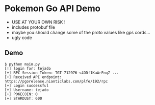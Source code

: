 # Pokemon Go API Demo

 * USE AT YOUR OWN RISK !
 * includes protobuf file
 * maybe you should change some of the proto values like gps cords...
 * ugly code

## Demo

    $ python main.py 
    [!] login for: tejado
    [+] RPC Session Token: TGT-712976-s4ODf1KaArFnq7 ...
    [+] Received API endpoint: https://pgorelease.nianticlabs.com/plfe/192/rpc
    [+] Login successful
    [+] Username: tejado
    [+] POKECOIN: 0
    [+] STARDUST: 600

